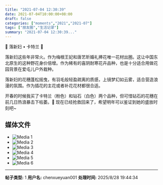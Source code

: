 ```yaml
---
title: "2021-07-04 12:30:39"
date: 2021-07-04T10:00:00+08:00
draft: false
categories: ["moments","2021","2021-07"]
tags: ["朋友圈","生活记录"]
summary: "2021-07-04 12:30:39..."
---
```


🤍 落新妇 • 卡特兰 🤍

落新妇这些年非常火。作为梅根王妃和唐艺昕婚礼捧花唯一花材出圈。这让中国东北原生的这种野花身价倍增。作为稀有的喜阴耐寒花卉品种，也是十分适合用做花园背景在爱屯儿户外栽种。

落新妇的花穗蓬松摇曳，有羽毛般轻盈疏离的质感，上镜梦幻如云雾，适合营造浪漫的氛围。作为插花的主花或者补花花材都很合适。

开春的时候我买了卡特兰（粉色）和钻石（白色）两个品种，但可惜钻石的花穗在前几日热浪暴击下枯萎。🥵 现在已经抢救回来了，希望明年可以鉴证到她的盛放时刻吧~

## 媒体文件

- ![Media 1](/Moments/photos/2021-07-04/202107041230390.jpg)
- ![Media 2](/Moments/photos/2021-07-04/202107041230391.jpg)
- ![Media 3](/Moments/photos/2021-07-04/202107041230392.jpg)
- ![Media 4](/Moments/photos/2021-07-04/202107041230393.jpg)
- ![Media 5](/Moments/photos/2021-07-04/202107041230394.jpg)
- ![Media 6](/Moments/photos/2021-07-04/202107041230395.jpg)

---

**帖子类型:** 1
**用户名:** chenxueyuan001
**处理时间:** 2025/8/28 19:44:34